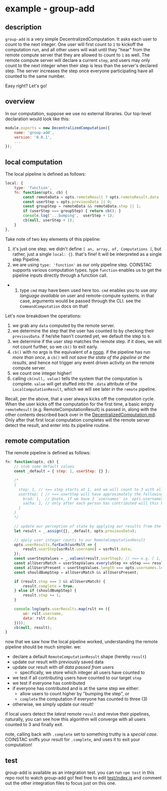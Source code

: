 # example - group-add

## description
`group-add` is a very simple DecentralizedComputation.  It asks each user to
count to the next integer.  One user will first count to `1` to kickoff the
computation run, and all other users will wait until they "hear" from the remote
compute server that they are allowed to count to `1` as well.  The remote
compute server will declare a current `step`, and users may only count to the
next integer when their step is less than the server's declared step.
The server increases the step once everyone participating have all counted to
the same number.

Easy right?  Let's go!

## overview

In our computation, suppose we use no external libraries.  Our top-level declaration would look like this:

```js
module.exports = new DecentralizedComputation({
    name: 'group-add',
    version: '0.0.1',
    ...
});
```

## local computation

The local pipeline is defined as follows:

```js
local: {
    type: 'function',
    fn: function(opts, cb) {
        const remoteData = opts.remoteResult ? opts.remoteResult.data : null;
        const userStep = opts.previousData || 0;
        const groupStep = remoteData && remoteData.step || 1;
        if (userStep === groupStep) { return cb(); }
        console.log('...bumping',  userStep + 1);
        cb(null, userStep + 1);
    }
},
```

Take note of two key elements of this pipeline:

1. it's just one step.  we didn't define `[ an, array, of, Computations ]`, but rather, just a single `local: {}`.  that's fine!  it will be interpreted as a single step Pipeline.
1. we are using `type: 'function'` as our only pipeline step.  COINSTAC supports various computation types.  type `function` enables us to get the pipeline inputs directly through a function call.
  - 1. type `cmd` may have been used here too. `cmd` enables you to use _any language available_ on user and remote-compute systems.  in that case, arguments would be passed through the CLI. see the `CommandComputation` docs on that!

Let's now breakdown the operations:

1. we grab any `data` computed by the remote server.
1. we determine the step that the user has counted to by checking their `previousData`.  if he/she hasn't counted yet, we default the step to `0`.
1. we determine if the user step matches the remote step.  if it does, we will not count further, so we `cb()` to exit early.
  1. `cb()` with no args is the equivalent of a [noop](https://en.wikipedia.org/wiki/NOP). if the pipeline has run _more than once_, a `cb()` will _not save the state of the pipeline or the results_, and hence not trigger any event driven activity on the remote compute server.
1. we count one integer higher!
  1. calling `cb(null, value)` tells the system that the computation is complete. `value` will get stuffed into the `.data` attribute of the `LocalComputationResult`, which we will see later in the `remote` pipeline.


Recall, per the above, that a user always kicks off the computation cycle.  When the user kicks off the computation for the first time, a basic empty `remoteResult` (e.g. RemoteComputationResult) is passed in, along with the other contents described back over in the [DecentralizedComputation.md](./DecentralizedComputation.md).  Only after that first local computation completes will the remote server detect the result, and enter into its pipeline routine.

## remote computation

The remote pipeline is defined as follows:

```js
fn: function(opts, cb) {
    // stub some default values
    const _default = { step: 1, userStep: {} };

    /*
    {
      step: 1, // <== step starts at 1, and we will count to 3 with all users
      userStep: { // <== userStep will have approximately the following shape:
        brad: 1,  // @note, if we have 3 `usernames` in `opts.usernames`,
        sacha: 1, // only after each person has contributed will this have three kv-pairs
      }
    }
    */

    // update our perception of state by applying our results from the last run
    let result = _.assign({}, _default, opts.previousData);

    // apply user integer counts to our RemoteComputationResult
    opts.userResults.forEach(usrRslt => {
        result.userStep[usrRslt.username] = usrRslt.data;
    });
    const userStepValues = _.values(result.userStep); // <== e.g. [ 1, 1 ]
    const allUsersMatch = userStepValues.every(uStep => uStep === result.step);
    const allUsersPresent = userStepValues.length === opts.usernames.length;
    const shouldBumpStep = allUsersMatch && allUsersPresent;

    if (result.step === 3 && allUsersMatch) {
        result.complete = true;
    } else if (shouldBumpStep) {
        result.step += 1;
    }

    console.log(opts.userResults.map(rslt => ({
        un: rslt.username,
        data: rslt.data
    })));
    cb(null, result);
}
```

now that we saw how the local pipeline worked, understanding the remote pipeline should be much simpler. we:

- declare a default `RemoteComputationResult` shape (hereby `result`)
- update our result with previously saved data
- update our result with _all data passed from users_
  - specifically, we store which integer all users have counted to
- we test if all contributing users have counted to our target `step`
- we test if everyone has contributed
- if everyone has contributed and is at the same step we either:
  - allow users to count higher by "bumping the step", or
  - `complete` the computation if everyone has counted to three (3)
- otherwise, we simply update our result!

if local users detect the _latest_ remote `result` and revive their pipelines, naturally, you can see how this algorithm will converge with all users counted to 3 and finally exit.

note, calling back with `.complete` set to something truthy is a _special case_.  COINSTAC sniffs your result for `.complete`, and uses it to exit your computation!

## test

group-add is available as an integration test.  you can run `npm test` in this repo root to watch group-add go!  feel free to edit [test/index.js](https://github.com/MRN-Code/coinstac-decentralized-algorithm-integration/blob/master/test/index.js) and comment out the other integration files to focus just on this one.
